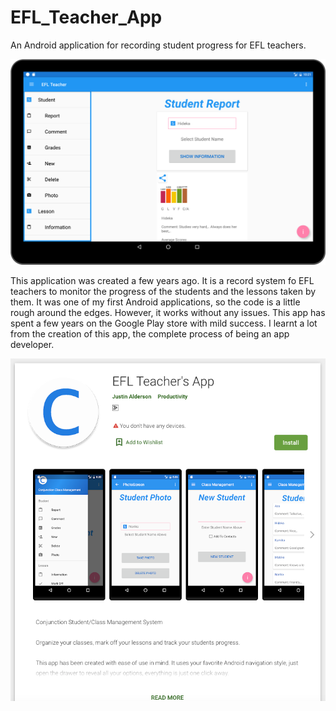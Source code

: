 # EFL_Teacher_App
An Android application for recording student progress for EFL teachers.

<p align="center">
  <img src="https://github.com/aldersjus/EFL_Teacher_App/blob/master/app/github/android.png"/>
</p>

This application was created a few years ago. It is a record system fo EFL teachers to monitor the progress of the 
students and the lessons taken by them. It was one of my first Android applications, so the code is a little rough 
around the edges. However, it works without any issues. This app has spent a few years on the Google Play store with 
mild success. I learnt a lot from the creation of this app, the complete process of being an app developer.

<p align="center">
  <img src="https://github.com/aldersjus/EFL_Teacher_App/blob/master/app/github/store.png"/>
</p>


